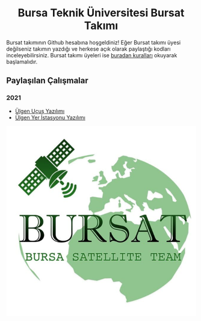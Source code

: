 <h1 align="center">Bursa Teknik Üniversitesi Bursat Takımı</h1>

Bursat takımının Github hesabına hoşgeldiniz! Eğer Bursat takımı üyesi değilseniz takımın yazdığı ve herkese açık olarak paylaştığı kodları inceleyebilirsiniz. Bursat takımı üyeleri ise [buradan kuralları](https://github.com/Bursat/Kurallar) okuyarak başlamalıdır.

## Paylaşılan Çalışmalar

### 2021

* [Ülgen Uçuş Yazılımı](https://github.com/Bursat/ulgen-ucus-yazilimi-2021)
* [Ülgen Yer İstasyonu Yazılımı](https://github.com/Bursat/ulgen-yer-istasyonu-2021)

<p align="center"><img src="https://raw.githubusercontent.com/Bursat/.github/main/images/logo.png"></img></p>
